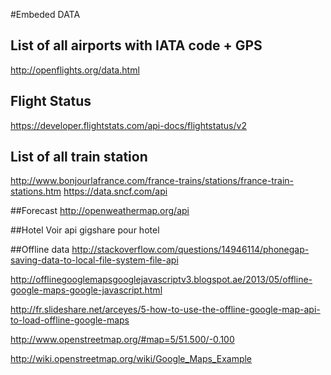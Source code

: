 #Embeded DATA

## List of all airports with IATA code + GPS
http://openflights.org/data.html

## Flight Status
https://developer.flightstats.com/api-docs/flightstatus/v2

## List of all train station
http://www.bonjourlafrance.com/france-trains/stations/france-train-stations.htm
https://data.sncf.com/api

##Forecast
http://openweathermap.org/api

##Hotel
Voir api gigshare pour hotel

##Offline data
http://stackoverflow.com/questions/14946114/phonegap-saving-data-to-local-file-system-file-api

http://offlinegooglemapsgooglejavascriptv3.blogspot.ae/2013/05/offline-google-maps-google-javascript.html

http://fr.slideshare.net/arceyes/5-how-to-use-the-offline-google-map-api-to-load-offline-google-maps

http://www.openstreetmap.org/#map=5/51.500/-0.100

http://wiki.openstreetmap.org/wiki/Google_Maps_Example